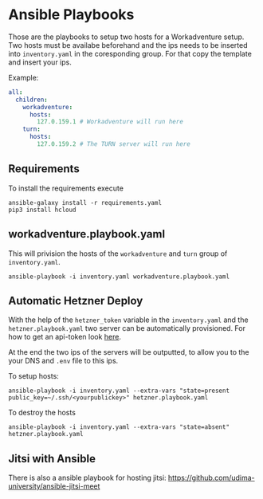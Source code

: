 # Ansible Playbooks

Those are the playbooks to setup two hosts for a Workadventure setup.
Two hosts must be availabe beforehand and the ips needs to be inserted into `inventory.yaml` in the coresponding group.
For that copy the template and insert your ips.

Example:

```yaml
all:
  children:
    workadventure:
      hosts:
        127.0.159.1 # Workadventure will run here
    turn:
      hosts:
        127.0.159.2 # The TURN server will run here
```

## Requirements

To install the requirements execute

```shell
ansible-galaxy install -r requirements.yaml
pip3 install hcloud
```

## workadventure.playbook.yaml

This will privision the hosts of the `workadventure` and `turn` group of `inventory.yaml`.

```shell
ansible-playbook -i inventory.yaml workadventure.playbook.yaml
```

## Automatic Hetzner Deploy

With the help of the `hetzner_token` variable in the `inventory.yaml` and the `hetzner.playbook.yaml` two server can be automatically provisioned.
For how to get an api-token look [here](https://docs.hetzner.com/de/cloud/api/getting-started/generating-api-token).

At the end the two ips of the servers will be outputted, to allow you to the your DNS and `.env` file to this ips.

To setup hosts:

```shell
ansible-playbook -i inventory.yaml --extra-vars "state=present public_key=~/.ssh/<yourpublickey>" hetzner.playbook.yaml
```

To destroy the hosts

```shell
ansible-playbook -i inventory.yaml --extra-vars "state=absent" hetzner.playbook.yaml
```

## Jitsi with Ansible

There is also a ansible playbook for hosting jitsi: https://github.com/udima-university/ansible-jitsi-meet
